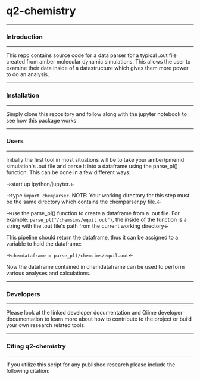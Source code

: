# q2-chemistry 

---

### Introduction

--- 

This repo contains source code for a data parser for a typical .out file created from amber molecular dynamic simulations. This allows the user to examine their data inside of a datastructure which gives them more power to do an analysis.

---

### Installation 

---

Simply clone this repository and follow along with the jupyter notebook to see how this package works

---

### Users

---

Initially the first tool in most situations will be to take your amber/pmemd simulation's .out file and parse it into a dataframe using the parse_pl() function. This can be done in a few different ways:

->start up ipython/jupyter.<-

->type `import chemparser`.   NOTE: Your working directory for this step must be the same directory which contains the chemparser.py file.<-

->use the parse_pl() function to create a dataframe from a .out file. For example: `parse_pl("/chemsims/equil.out")`, the inside of the function is a string with the .out file's path from the current working directory<-

This pipeline should return the dataframe, thus it can be assigned to a variable to hold the dataframe:

->`chemdataframe = parse_pl(/chemsims/equil.out`<-

Now the dataframe contained in chemdataframe can be used to perform various analyses and calculations.

---

### Developers

---

Please look at the linked developer documentation and Qiime developer documentation to learn more about how
to contribute to the project or build your own research related tools.

---

### Citing q2-chemistry 

---
If you utilize this script for any published research please include the following citation:
